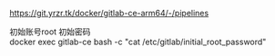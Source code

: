 https://git.yrzr.tk/docker/gitlab-ce-arm64/-/pipelines


初始账号root
初始密码  
docker exec gitlab-ce bash -c "cat /etc/gitlab/initial_root_password"